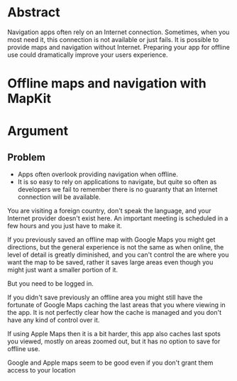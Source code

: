 # Abstract
Navigation apps often rely on an Internet connection. Sometimes, when you most need it, this connection is not available or just fails. It is possible to provide maps and navigation without Internet. Preparing your app for offline use could dramatically improve your users experience.

# Offline maps and navigation with MapKit

# Argument
## Problem
- Apps often overlook providing navigation when offline.
- It is so easy to rely on applications to navigate, but quite so often as developers we fail to remember there is no guaranty that an Internet connection will be available.

You are visiting a foreign country, don't speak the language, and your Internet provider doesn't exist here. An important meeting is scheduled in a few hours and you just have to make it.

If you previously saved an offline map with Google Maps you might get directions, but the general experience is not the same as when online, the level of detail is greatly diminished, and you can't control the are where you want the map to be saved, rather it saves large areas even though you might just want a smaller portion of it.

But you need to be logged in.

If you didn't save previously an offline area you might still have the fortunate of Google Maps caching the last areas that you where viewing in the app. It is not perfectly clear how the cache is managed and you don't have any kind of control over it.

If using Apple Maps then it is a bit harder, this app also caches last spots you viewed, mostly on areas zoomed out, but it has no option to save for offline use.

Google and Apple maps seem to be good even if you don't grant them access to your location